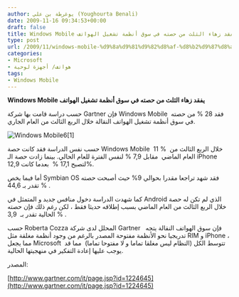 ```yaml
---
author: يوغرطة بن علي (Youghourta Benali)
date: 2009-11-16 09:34:53+00:00
draft: false
title: Windows Mobile يفقد زهاء الثلث من حصته في سوق أنظمة تشغيل الهواتف
type: post
url: /2009/11/windows-mobile-%d9%8a%d9%81%d9%82%d8%af-%d8%b2%d9%87%d8%a7%d8%a1-%d8%a7%d9%84%d8%ab%d9%84%d8%ab-%d9%85%d9%86-%d8%ad%d8%b5%d8%aa%d9%87-%d9%81%d9%8a-%d8%b3%d9%88%d9%82-%d8%a3%d9%86%d8%b8%d9%85%d8%a9/
categories:
- Microsoft
- هواتف/ أجهزة لوحية
tags:
- Windows Mobile
---
```


**Windows Mobile يفقد زهاء الثلث من حصته في سوق أنظمة تشغيل الهواتف**



حسب دراسة قامت بها شركة Gartner فإن Windows Mobile  فقد 28 % من حصته في سوق أنظمة تشغيل الهواتف النقالة خلال الربع الثالث من العام الجاري.

![Windows Mobile6[1]](http://www.it-scoop.com/wp-content/uploads/2009/11/Windows-Mobile61.jpg)


حسب نفس الدراسة فقد كانت حصة Windows Mobile  11 %  خلال الربع الثالث من العام الماضي  مقابل 7,9 % لنفس الفترة للعام الحالي. بينما زادت حصة الـ iPhone  لتصبح 17,1 %  بعدما كانت 12,9%.

أما فيما يخص Symbian OS فقد شهد تراجعا مقدرا بحوالي 9% حيث أصبحت حصته تقدر بـ 44,6 % .

كما شهدت الدراسة دخول منافس جديد و المتمثل في Android الذي لم تكن له حصة خلال الربع الثالث من العام الماضي بسبب إطلاقه حديثا فقط ، لكن رغم ذلك فإن حصته الحالية تقدر بـ  3,9 % .

حسب Roberta Cozza المحلل لدى شركة Gartner   فإن سوق الهواتف النقالة يتجه تدريجيا نحو الأنظمة مفتوحة المصدر بالرغم من وجود أنظمة مغلقة مثل RIM و iPhone ، مما يجعل Microsoft  تتوسط الكل (النظام ليس مغلقا تماما و لا مفتوحا تماما)  مما قد يوجب عليها إعادة التفكير في منهجيتها الحالية.

المصدر:

[http://www.gartner.com/it/page.jsp?id=1224645](http://www.gartner.com/it/page.jsp?id=1224645)
